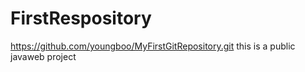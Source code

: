 FirstRespository
================

https://github.com/youngboo/MyFirstGitRepository.git
this is a public javaweb project
